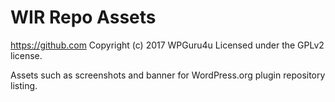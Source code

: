 # WIR Repo Assets #
https://github.com
Copyright (c) 2017 WPGuru4u
Licensed under the GPLv2 license.

Assets such as screenshots and banner for WordPress.org plugin repository listing.